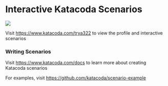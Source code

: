 # Interactive Katacoda Scenarios

[![](http://shields.katacoda.com/katacoda/trya322/count.svg)](https://www.katacoda.com/trya322 "Get your profile on Katacoda.com")

Visit https://www.katacoda.com/trya322 to view the profile and interactive scenarios

### Writing Scenarios
Visit https://www.katacoda.com/docs to learn more about creating Katacoda scenarios

For examples, visit https://github.com/katacoda/scenario-example
